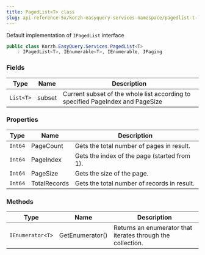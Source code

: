 ```yaml
---
title: PagedList<T> class
slug: api-reference-5x/korzh-easyquery-services-namespace/pagedlist-t--class
---
```



Default implementation of `IPagedList` interface
```csharp
public class Korzh.EasyQuery.Services.PagedList<T>
    : IPagedList<T>, IEnumerable<T>, IEnumerable, IPaging

```

### Fields

| Type | Name | Description | 
| --- | --- | --- | 
| `List<T>` | subset | Current subset of the whole list according to specified PageIndex and PageSize | 


### Properties

| Type | Name | Description | 
| --- | --- | --- | 
| `Int64` | PageCount | Gets the total number of pages in result. | 
| `Int64` | PageIndex | Gets the index of the page (started from 1). | 
| `Int64` | PageSize | Gets the size of the page. | 
| `Int64` | TotalRecords | Gets the total number of records in result. | 


### Methods

| Type | Name | Description | 
| --- | --- | --- | 
| `IEnumerator<T>` | GetEnumerator() | Returns an enumerator that iterates through the collection. |